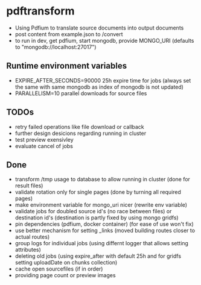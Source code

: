 # pdftransform

- Using Pdfium to translate source documents into output documents
- post content from example.json to /convert
- to run in dev, get pdfium, start mongodb, provide MONGO_URI (defaults to "mongodb://localhost:27017")

## Runtime environment variables

- EXPIRE_AFTER_SECONDS=90000 25h expire time for jobs (always set the same with same mongodb as index of mongodb is not updated)
- PARALLELISM=10 parallel downloads for source files

## TODOs

- retry failed operations like file download or callback
- further design desicions regarding running in cluster
- test preview exensivley
- evaluate cancel of jobs

## Done

- transform /tmp usage to database to allow running in cluster (done for result files)
- validate rotation only for single pages (done by turning all required pages)
- make environment variable for mongo_uri nicer (rewrite env variable)
- validate jobs for doubled source id's (no race between files) or destination id's (destination is partly fixed by using mongo gridfs)
- pin dependencies (pdfium, docker container) (for ease of use won't fix)
- use better mechanism for setting _links (moved building routes closer to actual routes)
- group logs for individual jobs (using differnt logger that allows setting attributes)
- deleting old jobs (using expire_after with default 25h and for gridfs setting uploadDate on chunks collection)
- cache open sourcefiles (if in order)
- providing page count or preview images
